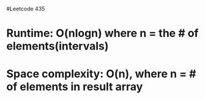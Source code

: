 #Leetcode 435
# Runtime: O(nlogn) where n = the # of elements(intervals)
# Space complexity: O(n), where n = # of elements in result array
